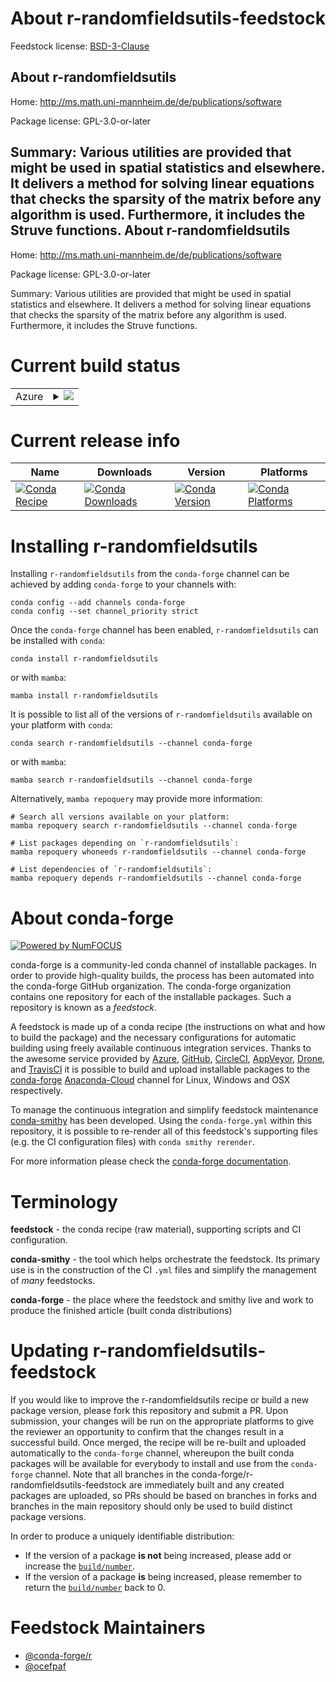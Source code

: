 About r-randomfieldsutils-feedstock
===================================

Feedstock license: [BSD-3-Clause](https://github.com/conda-forge/r-randomfieldsutils-feedstock/blob/main/LICENSE.txt)

About r-randomfieldsutils
-------------------------

Home: http://ms.math.uni-mannheim.de/de/publications/software

Package license: GPL-3.0-or-later

Summary: Various utilities are provided that might be used in spatial statistics and elsewhere. It delivers a method for solving linear equations that checks the sparsity of the matrix before any algorithm is used. Furthermore, it includes the Struve functions.
About r-randomfieldsutils
-------------------------

Home: http://ms.math.uni-mannheim.de/de/publications/software

Package license: GPL-3.0-or-later

Summary: Various utilities are provided that might be used in spatial statistics and elsewhere. It delivers a method for solving linear equations that checks the sparsity of the matrix before any algorithm is used. Furthermore, it includes the Struve functions.

Current build status
====================


<table>
    
  <tr>
    <td>Azure</td>
    <td>
      <details>
        <summary>
          <a href="https://dev.azure.com/conda-forge/feedstock-builds/_build/latest?definitionId=1501&branchName=main">
            <img src="https://dev.azure.com/conda-forge/feedstock-builds/_apis/build/status/r-randomfieldsutils-feedstock?branchName=main">
          </a>
        </summary>
        <table>
          <thead><tr><th>Variant</th><th>Status</th></tr></thead>
          <tbody><tr>
              <td>linux_64_r_base4.2</td>
              <td>
                <a href="https://dev.azure.com/conda-forge/feedstock-builds/_build/latest?definitionId=1501&branchName=main">
                  <img src="https://dev.azure.com/conda-forge/feedstock-builds/_apis/build/status/r-randomfieldsutils-feedstock?branchName=main&jobName=linux&configuration=linux%20linux_64_r_base4.2" alt="variant">
                </a>
              </td>
            </tr><tr>
              <td>linux_64_r_base4.3</td>
              <td>
                <a href="https://dev.azure.com/conda-forge/feedstock-builds/_build/latest?definitionId=1501&branchName=main">
                  <img src="https://dev.azure.com/conda-forge/feedstock-builds/_apis/build/status/r-randomfieldsutils-feedstock?branchName=main&jobName=linux&configuration=linux%20linux_64_r_base4.3" alt="variant">
                </a>
              </td>
            </tr><tr>
              <td>osx_64_r_base4.2</td>
              <td>
                <a href="https://dev.azure.com/conda-forge/feedstock-builds/_build/latest?definitionId=1501&branchName=main">
                  <img src="https://dev.azure.com/conda-forge/feedstock-builds/_apis/build/status/r-randomfieldsutils-feedstock?branchName=main&jobName=osx&configuration=osx%20osx_64_r_base4.2" alt="variant">
                </a>
              </td>
            </tr><tr>
              <td>osx_64_r_base4.3</td>
              <td>
                <a href="https://dev.azure.com/conda-forge/feedstock-builds/_build/latest?definitionId=1501&branchName=main">
                  <img src="https://dev.azure.com/conda-forge/feedstock-builds/_apis/build/status/r-randomfieldsutils-feedstock?branchName=main&jobName=osx&configuration=osx%20osx_64_r_base4.3" alt="variant">
                </a>
              </td>
            </tr><tr>
              <td>win_64</td>
              <td>
                <a href="https://dev.azure.com/conda-forge/feedstock-builds/_build/latest?definitionId=1501&branchName=main">
                  <img src="https://dev.azure.com/conda-forge/feedstock-builds/_apis/build/status/r-randomfieldsutils-feedstock?branchName=main&jobName=win&configuration=win%20win_64_" alt="variant">
                </a>
              </td>
            </tr>
          </tbody>
        </table>
      </details>
    </td>
  </tr>
</table>

Current release info
====================

| Name | Downloads | Version | Platforms |
| --- | --- | --- | --- |
| [![Conda Recipe](https://img.shields.io/badge/recipe-r--randomfieldsutils-green.svg)](https://anaconda.org/conda-forge/r-randomfieldsutils) | [![Conda Downloads](https://img.shields.io/conda/dn/conda-forge/r-randomfieldsutils.svg)](https://anaconda.org/conda-forge/r-randomfieldsutils) | [![Conda Version](https://img.shields.io/conda/vn/conda-forge/r-randomfieldsutils.svg)](https://anaconda.org/conda-forge/r-randomfieldsutils) | [![Conda Platforms](https://img.shields.io/conda/pn/conda-forge/r-randomfieldsutils.svg)](https://anaconda.org/conda-forge/r-randomfieldsutils) |

Installing r-randomfieldsutils
==============================

Installing `r-randomfieldsutils` from the `conda-forge` channel can be achieved by adding `conda-forge` to your channels with:

```
conda config --add channels conda-forge
conda config --set channel_priority strict
```

Once the `conda-forge` channel has been enabled, `r-randomfieldsutils` can be installed with `conda`:

```
conda install r-randomfieldsutils
```

or with `mamba`:

```
mamba install r-randomfieldsutils
```

It is possible to list all of the versions of `r-randomfieldsutils` available on your platform with `conda`:

```
conda search r-randomfieldsutils --channel conda-forge
```

or with `mamba`:

```
mamba search r-randomfieldsutils --channel conda-forge
```

Alternatively, `mamba repoquery` may provide more information:

```
# Search all versions available on your platform:
mamba repoquery search r-randomfieldsutils --channel conda-forge

# List packages depending on `r-randomfieldsutils`:
mamba repoquery whoneeds r-randomfieldsutils --channel conda-forge

# List dependencies of `r-randomfieldsutils`:
mamba repoquery depends r-randomfieldsutils --channel conda-forge
```


About conda-forge
=================

[![Powered by
NumFOCUS](https://img.shields.io/badge/powered%20by-NumFOCUS-orange.svg?style=flat&colorA=E1523D&colorB=007D8A)](https://numfocus.org)

conda-forge is a community-led conda channel of installable packages.
In order to provide high-quality builds, the process has been automated into the
conda-forge GitHub organization. The conda-forge organization contains one repository
for each of the installable packages. Such a repository is known as a *feedstock*.

A feedstock is made up of a conda recipe (the instructions on what and how to build
the package) and the necessary configurations for automatic building using freely
available continuous integration services. Thanks to the awesome service provided by
[Azure](https://azure.microsoft.com/en-us/services/devops/), [GitHub](https://github.com/),
[CircleCI](https://circleci.com/), [AppVeyor](https://www.appveyor.com/),
[Drone](https://cloud.drone.io/welcome), and [TravisCI](https://travis-ci.com/)
it is possible to build and upload installable packages to the
[conda-forge](https://anaconda.org/conda-forge) [Anaconda-Cloud](https://anaconda.org/)
channel for Linux, Windows and OSX respectively.

To manage the continuous integration and simplify feedstock maintenance
[conda-smithy](https://github.com/conda-forge/conda-smithy) has been developed.
Using the ``conda-forge.yml`` within this repository, it is possible to re-render all of
this feedstock's supporting files (e.g. the CI configuration files) with ``conda smithy rerender``.

For more information please check the [conda-forge documentation](https://conda-forge.org/docs/).

Terminology
===========

**feedstock** - the conda recipe (raw material), supporting scripts and CI configuration.

**conda-smithy** - the tool which helps orchestrate the feedstock.
                   Its primary use is in the construction of the CI ``.yml`` files
                   and simplify the management of *many* feedstocks.

**conda-forge** - the place where the feedstock and smithy live and work to
                  produce the finished article (built conda distributions)


Updating r-randomfieldsutils-feedstock
======================================

If you would like to improve the r-randomfieldsutils recipe or build a new
package version, please fork this repository and submit a PR. Upon submission,
your changes will be run on the appropriate platforms to give the reviewer an
opportunity to confirm that the changes result in a successful build. Once
merged, the recipe will be re-built and uploaded automatically to the
`conda-forge` channel, whereupon the built conda packages will be available for
everybody to install and use from the `conda-forge` channel.
Note that all branches in the conda-forge/r-randomfieldsutils-feedstock are
immediately built and any created packages are uploaded, so PRs should be based
on branches in forks and branches in the main repository should only be used to
build distinct package versions.

In order to produce a uniquely identifiable distribution:
 * If the version of a package **is not** being increased, please add or increase
   the [``build/number``](https://docs.conda.io/projects/conda-build/en/latest/resources/define-metadata.html#build-number-and-string).
 * If the version of a package **is** being increased, please remember to return
   the [``build/number``](https://docs.conda.io/projects/conda-build/en/latest/resources/define-metadata.html#build-number-and-string)
   back to 0.

Feedstock Maintainers
=====================

* [@conda-forge/r](https://github.com/conda-forge/r/)
* [@ocefpaf](https://github.com/ocefpaf/)

